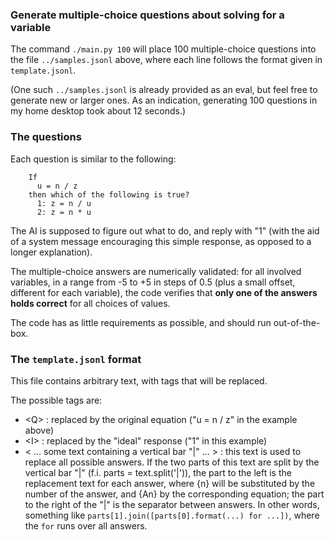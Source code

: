 
### Generate multiple-choice questions about solving for a variable

The command `./main.py 100` will place 100 multiple-choice questions
into the file `../samples.jsonl` above, where each line follows
the format given in `template.jsonl`.

(One such `../samples.jsonl` is already provided as an eval, but feel free
to generate new or larger ones. As an indication, generating 100 questions
in my home desktop took about 12 seconds.)

### The questions

Each question is similar to the following:

```
    If
      u = n / z
    then which of the following is true?
      1: z = n / u
      2: z = n * u
```

The AI is supposed to figure out what to do, and reply with "1"
(with the aid of a system message encouraging this simple response,
as opposed to a longer explanation).

The multiple-choice answers are numerically validated: for all involved
variables, in a range from -5 to +5 in steps of 0.5 (plus a small offset,
different for each variable), the code verifies that **only one of the
answers holds correct** for all choices of values.

The code has as little requirements as possible, and should run out-of-the-box.

### The `template.jsonl` format

This file contains arbitrary text, with tags that will be replaced.

The possible tags are:
* \<Q\> : replaced by the original equation ("u = n / z" in the example above)
* \<I\> : replaced by the "ideal" response ("1" in this example)
* \< ... some text containing a vertical bar "|" ... \> :
  this text is used to replace all possible answers.
  If the two parts of this text are split by the vertical bar "|"
  (f.i. parts = text.split('|')),
  the part to the left is the replacement text for each answer,
  where {n} will be substituted by the number of the answer, and
  {An} by the corresponding equation; the part to the right
  of the "|" is the separator between answers. In other words,
  something like `parts[1].join([parts[0].format(...) for ...])`,
  where the `for` runs over all answers.

